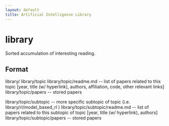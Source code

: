 ```yaml
---
layout: default
title: Artificial Intelligence Library
---
```


# library
Sorted accumulation of interesting reading.

## Format
library/
library/topic
library/topic/readme.md -- list of papers related to this topic [year, title (w/ hyperlink), authors, affiliation, code, other relevant links]
library/topic/papers -- stored papers

library/topic/subtopic -- more specific subtopic of topic (i.e. library/rl/model_based_rl )
library/topic/subtopic/readme.md -- list of papers related to this subtopic of topic [year, title (w/ hyperlink), authors]
library/topic/subtopic/papers -- stored papers

